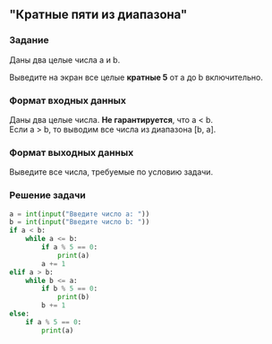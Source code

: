 ## "Кратные пяти из диапазона"

### Задание

Даны два целые числа a и b.

Выведите на экран все целые **кратные 5** от a до b включительно.

### Формат входных данных

Даны два целые числа. **Не гарантируется**, что a < b. \
Если a > b, то выводим все числа из диапазона [b, a].

### Формат выходных данных

Выведите все числа, требуемые по условию задачи.

### Решение задачи

```python
a = int(input("Введите число а: "))
b = int(input("Введите число b: "))
if a < b:
    while a <= b:
        if a % 5 == 0:
            print(a)
        a += 1
elif a > b:
    while b <= a:
        if b % 5 == 0:
            print(b)
        b += 1
else:
    if a % 5 == 0:
        print(a)

```
